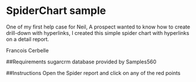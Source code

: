 SpiderChart sample
=================
One of my first help case for Neil, A prospect wanted
to know how to create drill-down with hyperlinks, I created
this simple spider chart with hyperlinks on a detail report.

Francois Cerbelle

##Requirements
sugarcrm database provided by Samples560

##Instructions
Open the Spider report and click on any of the red points

